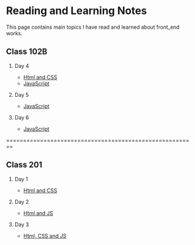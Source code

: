 # Reading and Learning Notes
This page contains main topics I have read and learned about front_end works.

## Class 102B
1. Day 4
    - [Html and CSS](https://github.com/jasonliu5322/Reading_Learning_Notes/blob/master/102B/day4.md)
    - [JavaScript](https://github.com/jasonliu5322/Reading_Learning_Notes/blob/master/102B/day4.md)

2. Day 5
    - [JavaScript](https://github.com/jasonliu5322/Reading_Learning_Notes/blob/master/102B/day5.md)

3. Day 6
    - [JavaScript](https://github.com/jasonliu5322/Reading_Learning_Notes/blob/master/102B/day6.md)

========================================================


## Class 201

1. Day 1
    - [Html and CSS](https://github.com/jasonliu5322/Reading_Learning_Notes/blob/master/201/day1.md)

2. Day 2
    - [Html and JS](https://github.com/jasonliu5322/Reading_Learning_Notes/blob/master/201/day2.md)

3. Day 3
    - [Html, CSS and JS](https://github.com/jasonliu5322/Reading_Learning_Notes/blob/master/201/day3.md)